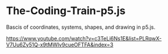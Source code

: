 # The-Coding-Train-p5.js

Bascis of coordinates, systems, shapes, and drawing in p5.js.

https://www.youtube.com/watch?v=c3TeLi6Ns1E&list=PLRqwX-V7Uu6Zy51Q-x9tMWIv9cueOFTFA&index=3


